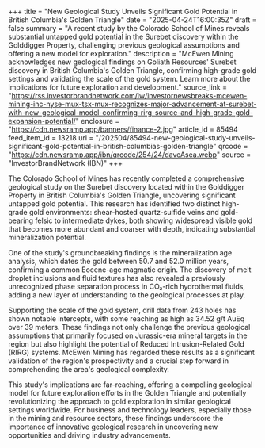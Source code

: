 +++
title = "New Geological Study Unveils Significant Gold Potential in British Columbia's Golden Triangle"
date = "2025-04-24T16:00:35Z"
draft = false
summary = "A recent study by the Colorado School of Mines reveals substantial untapped gold potential in the Surebet discovery within the Golddigger Property, challenging previous geological assumptions and offering a new model for exploration."
description = "McEwen Mining acknowledges new geological findings on Goliath Resources' Surebet discovery in British Columbia's Golden Triangle, confirming high-grade gold settings and validating the scale of the gold system. Learn more about the implications for future exploration and development."
source_link = "https://rss.investorbrandnetwork.com/iw/investornewsbreaks-mcewen-mining-inc-nyse-mux-tsx-mux-recognizes-major-advancement-at-surebet-with-new-geological-model-confirming-rirg-source-and-high-grade-gold-expansion-potential/"
enclosure = "https://cdn.newsramp.app/banners/finance-2.jpg"
article_id = 85494
feed_item_id = 13218
url = "/202504/85494-new-geological-study-unveils-significant-gold-potential-in-british-columbias-golden-triangle"
qrcode = "https://cdn.newsramp.app/ibn/qrcode/254/24/daveAsea.webp"
source = "InvestorBrandNetwork (IBN)"
+++

<p>The Colorado School of Mines has recently completed a comprehensive geological study on the Surebet discovery located within the Golddigger Property in British Columbia's Golden Triangle, uncovering significant untapped gold potential. This research has identified two distinct high-grade gold environments: shear-hosted quartz-sulfide veins and gold-bearing felsic to intermediate dykes, both showing widespread visible gold that becomes more abundant and coarser with depth, indicating substantial mineralization potential.</p><p>One of the study's groundbreaking findings is the mineralization age analysis, which dates the gold between 50.7 and 52.0 million years, confirming a common Eocene-age magmatic origin. The discovery of melt droplet inclusions and fluid textures has also revealed a previously unrecognized phase separation process in CO₂-rich hydrothermal fluids, adding a new layer of understanding to the geological processes at play.</p><p>Supporting the scale of the gold system, drill data from 243 holes has shown notable intercepts, with some reaching as high as 34.52 g/t AuEq over 39 meters. These findings not only challenge the previous geological assumptions that primarily focused on Jurassic-era mineral targets in the region but also highlight the potential of Reduced Intrusion-Related Gold (RIRG) systems. McEwen Mining has regarded these results as a significant validation of the region's prospectivity and a crucial step forward in comprehending the area's geological complexity.</p><p>This study's implications are far-reaching, offering a compelling geological model for future exploration efforts in the Golden Triangle and potentially revolutionizing the approach to gold exploration in similar geological settings worldwide. For business and technology leaders, especially those in the mining and resource sectors, these findings underscore the importance of innovative geological research in uncovering new opportunities and driving industry advancements.</p>